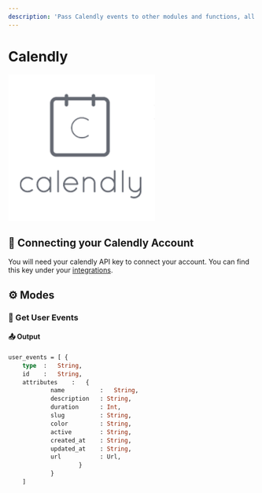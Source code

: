 ```yaml
---
description: 'Pass Calendly events to other modules and functions, all inside of WayScript.'
---
```


# Calendly

![Business Scheduling Software](../../.gitbook/assets/calendly.png)

## 🔑 Connecting your Calendly Account

You will need your calendly API key to connect your account. You can find this key under your [integrations](https://calendly.com/integrations).

## ⚙ Modes

### 📆 Get User Events

#### 📤 Output

```graphql
user_events = [ {
    type  :   String,
    id    :   String,
    attributes    :   {
            name          :   String,
            description   : String,
            duration      : Int,
            slug          : String,
            color         : String,
            active        : String,
            created_at    : String,
            updated_at    : String,
            url           : Url,
                    }
            }
    ]        
```



